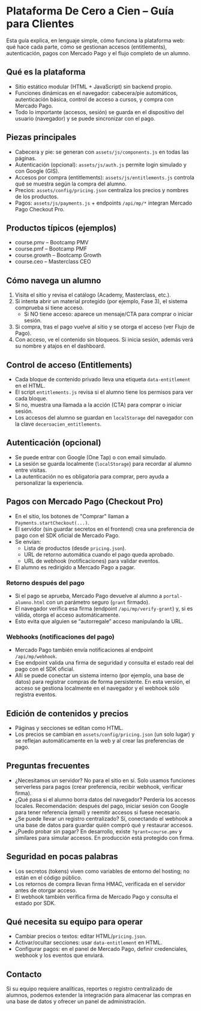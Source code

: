 # Plataforma De Cero a Cien – Guía para Clientes

Esta guía explica, en lenguaje simple, cómo funciona la plataforma web: qué hace cada parte, cómo se gestionan accesos (entitlements), autenticación, pagos con Mercado Pago y el flujo completo de un alumno.

## Qué es la plataforma
- Sitio estático modular (HTML + JavaScript) sin backend propio. 
- Funciones dinámicas en el navegador: cabecera/pie automáticos, autenticación básica, control de acceso a cursos, y compra con Mercado Pago.
- Todo lo importante (accesos, sesión) se guarda en el dispositivo del usuario (navegador) y se puede sincronizar con el pago.

## Piezas principales
- Cabecera y pie: se generan con `assets/js/components.js` en todas las páginas.
- Autenticación (opcional): `assets/js/auth.js` permite login simulado y con Google (GIS). 
- Accesos por compra (entitlements): `assets/js/entitlements.js` controla qué se muestra según la compra del alumno.
- Precios: `assets/config/pricing.json` centraliza los precios y nombres de los productos.
- Pagos: `assets/js/payments.js` + endpoints `/api/mp/*` integran Mercado Pago Checkout Pro.

## Productos típicos (ejemplos)
- course.pmv – Bootcamp PMV
- course.pmf – Bootcamp PMF
- course.growth – Bootcamp Growth
- course.ceo – Masterclass CEO

## Cómo navega un alumno
1) Visita el sitio y revisa el catálogo (Academy, Masterclass, etc.).
2) Si intenta abrir un material protegido (por ejemplo, Fase 3), el sistema comprueba si tiene acceso.
   - Si NO tiene acceso: aparece un mensaje/CTA para comprar o iniciar sesión.
3) Si compra, tras el pago vuelve al sitio y se otorga el acceso (ver Flujo de Pago).
4) Con acceso, ve el contenido sin bloqueos. Si inicia sesión, además verá su nombre y atajos en el dashboard.

## Control de acceso (Entitlements)
- Cada bloque de contenido privado lleva una etiqueta `data-entitlement` en el HTML.
- El script `entitlements.js` revisa si el alumno tiene los permisos para ver cada bloque.
- Si no, muestra una llamada a la acción (CTA) para comprar o iniciar sesión.
- Los accesos del alumno se guardan en `localStorage` del navegador con la clave `deceroacien_entitlements`.

## Autenticación (opcional)
- Se puede entrar con Google (One Tap) o con email simulado. 
- La sesión se guarda localmente (`localStorage`) para recordar al alumno entre visitas.
- La autenticación no es obligatoria para comprar, pero ayuda a personalizar la experiencia.

## Pagos con Mercado Pago (Checkout Pro)
- En el sitio, los botones de "Comprar" llaman a `Payments.startCheckout(...)`.
- El servidor (sin guardar secretos en el frontend) crea una preferencia de pago con el SDK oficial de Mercado Pago.
- Se envían:
  - Lista de productos (desde `pricing.json`).
  - URL de retorno automática cuando el pago queda aprobado.
  - URL de webhook (notificaciones) para validar eventos.
- El alumno es redirigido a Mercado Pago a pagar.

### Retorno después del pago
- Si el pago se aprueba, Mercado Pago devuelve al alumno a `portal-alumno.html` con un parámetro seguro (`grant` firmado).
- El navegador verifica esa firma (endpoint `/api/mp/verify-grant`) y, si es válida, otorga el acceso automáticamente.
- Esto evita que alguien se “autorregale” acceso manipulando la URL.

### Webhooks (notificaciones del pago)
- Mercado Pago también envía notificaciones al endpoint `/api/mp/webhook`.
- Ese endpoint valida una firma de seguridad y consulta el estado real del pago con el SDK oficial.
- Allí se puede conectar un sistema interno (por ejemplo, una base de datos) para registrar compras de forma persistente. En esta versión, el acceso se gestiona localmente en el navegador y el webhook sólo registra eventos.

## Edición de contenidos y precios
- Páginas y secciones se editan como HTML. 
- Los precios se cambian en `assets/config/pricing.json` (un solo lugar) y se reflejan automáticamente en la web y al crear las preferencias de pago.

## Preguntas frecuentes
- ¿Necesitamos un servidor? No para el sitio en sí. Solo usamos funciones serverless para pagos (crear preferencia, recibir webhook, verificar firma).
- ¿Qué pasa si el alumno borra datos del navegador? Perdería los accesos locales. Recomendación: después del pago, iniciar sesión con Google para tener referencia (email) y reemitir accesos si fuese necesario.
- ¿Se puede llevar un registro centralizado? Sí, conectando el webhook a una base de datos para guardar quién compró qué y restaurar accesos.
- ¿Puedo probar sin pagar? En desarrollo, existe `?grant=course.pmv` y similares para simular accesos. En producción está protegido con firma.

## Seguridad en pocas palabras
- Los secretos (tokens) viven como variables de entorno del hosting; no están en el código público.
- Los retornos de compra llevan firma HMAC, verificada en el servidor antes de otorgar acceso.
- El webhook también verifica firma de Mercado Pago y consulta el estado por SDK.

## Qué necesita su equipo para operar
- Cambiar precios o textos: editar HTML/`pricing.json`.
- Activar/ocultar secciones: usar `data-entitlement` en HTML.
- Configurar pagos: en el panel de Mercado Pago, definir credenciales, webhook y los eventos que enviará.

## Contacto
Si su equipo requiere analíticas, reportes o registro centralizado de alumnos, podemos extender la integración para almacenar las compras en una base de datos y ofrecer un panel de administración.
